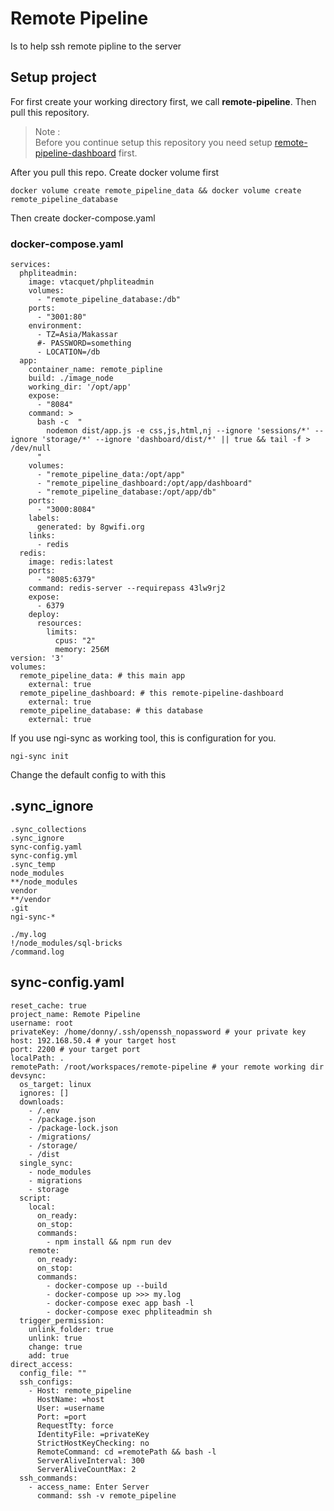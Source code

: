 # Remote Pipeline
Is to help ssh remote pipline to the server

## Setup project
For first create your working directory first, we call **remote-pipeline**. Then pull this repository.

> Note : \
Before you continue setup this repository you need setup [remote-pipeline-dashboard](https://github.com/rolldone/remote-pipeline-dashboard) first.


After you pull this repo. Create docker volume first
```
docker volume create remote_pipeline_data && docker volume create remote_pipeline_database
```
Then create docker-compose.yaml
### docker-compose.yaml
```
services:
  phpliteadmin:
    image: vtacquet/phpliteadmin
    volumes:
      - "remote_pipeline_database:/db"
    ports:
      - "3001:80"
    environment:
      - TZ=Asia/Makassar
      #- PASSWORD=something
      - LOCATION=/db
  app:
    container_name: remote_pipline
    build: ./image_node
    working_dir: '/opt/app'
    expose:
      - "8084"
    command: >
      bash -c  "
        nodemon dist/app.js -e css,js,html,nj --ignore 'sessions/*' --ignore 'storage/*' --ignore 'dashboard/dist/*' || true && tail -f > /dev/null
      "
    volumes:
      - "remote_pipeline_data:/opt/app"
      - "remote_pipeline_dashboard:/opt/app/dashboard"
      - "remote_pipeline_database:/opt/app/db"
    ports:
      - "3000:8084"
    labels:
      generated: by 8gwifi.org
    links:
      - redis
  redis:
    image: redis:latest
    ports:
      - "8085:6379"
    command: redis-server --requirepass 43lw9rj2
    expose:
      - 6379
    deploy:
      resources:
        limits:
          cpus: "2"
          memory: 256M
version: '3'
volumes:
  remote_pipeline_data: # this main app
    external: true
  remote_pipeline_dashboard: # this remote-pipeline-dashboard
    external: true
  remote_pipeline_database: # this database
    external: true

```
If you use ngi-sync as working tool, this is configuration for you.

```
ngi-sync init
```

Change the default config to with this 
## .sync_ignore
```
.sync_collections
.sync_ignore
sync-config.yaml
sync-config.yml
.sync_temp
node_modules
**/node_modules
vendor
**/vendor
.git
ngi-sync-*

./my.log
!/node_modules/sql-bricks
/command.log
```


## sync-config.yaml
```
reset_cache: true
project_name: Remote Pipeline
username: root
privateKey: /home/donny/.ssh/openssh_nopassword # your private key
host: 192.168.50.4 # your target host
port: 2200 # your target port
localPath: .
remotePath: /root/workspaces/remote-pipeline # your remote working dir
devsync:
  os_target: linux
  ignores: []
  downloads:
    - /.env
    - /package.json
    - /package-lock.json
    - /migrations/
    - /storage/
    - /dist
  single_sync:
    - node_modules
    - migrations
    - storage
  script:
    local:
      on_ready:
      on_stop:
      commands:
        - npm install && npm run dev
    remote:
      on_ready:
      on_stop:
      commands:
        - docker-compose up --build
        - docker-compose up >>> my.log
        - docker-compose exec app bash -l
        - docker-compose exec phpliteadmin sh
  trigger_permission:
    unlink_folder: true
    unlink: true
    change: true
    add: true
direct_access:
  config_file: ""
  ssh_configs:
    - Host: remote_pipeline
      HostName: =host
      User: =username
      Port: =port
      RequestTty: force
      IdentityFile: =privateKey
      StrictHostKeyChecking: no
      RemoteCommand: cd =remotePath && bash -l
      ServerAliveInterval: 300
      ServerAliveCountMax: 2
  ssh_commands:
    - access_name: Enter Server
      command: ssh -v remote_pipeline


```


